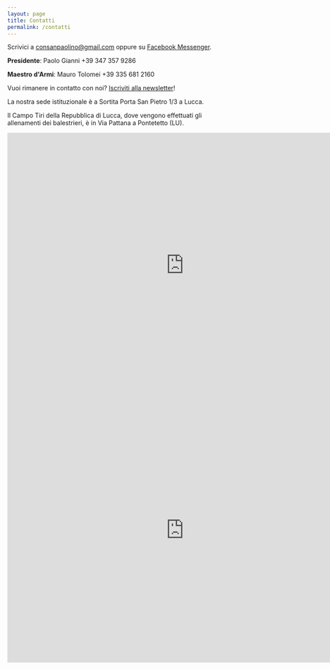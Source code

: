 ```yaml
---
layout: page
title: Contatti
permalink: /contatti
---
```


Scrivici a consanpaolino@gmail.com oppure su [Facebook Messenger](http://m.me/consanpaolino).

**Presidente**: Paolo Gianni  +39 347 357 9286

**Maestro d'Armi**: Mauro Tolomei +39 335 681 2160

Vuoi rimanere in contatto con noi? [Iscriviti alla newsletter](/newsletter/)!

La nostra sede istituzionale è a Sortita Porta San Pietro 1/3 a Lucca.

Il Campo Tiri della Repubblica di Lucca, dove vengono effettuati gli allenamenti dei balestrieri, è in Via Pattana a Pontetetto (LU).

<iframe src="https://www.google.com/maps/embed?pb=!1m14!1m8!1m3!1d179.8636699780067!2d10.5029527!3d43.8388566!3m2!1i1024!2i768!4f13.1!3m3!1m2!1s0x0%3A0x35ef9ae3599267f3!2sContrade+San+Paolino!5e0!3m2!1sit!2sit!4v1523474038822" width="800" height="600" frameborder="0" style="border:0" allowfullscreen></iframe>

<iframe src="https://www.google.com/maps/embed?pb=!1m18!1m12!1m3!1d2878.550566010121!2d10.489833051401243!3d43.823680979013346!2m3!1f0!2f0!3f0!3m2!1i1024!2i768!4f13.1!3m3!1m2!1s0x12d5846710b16863%3A0x6a91578e7bf2b71a!2sCampo+Tiri+della+Repubblica+di+Lucca!5e0!3m2!1sit!2sit!4v1523474284968" width="800" height="600" frameborder="0" style="border:0" allowfullscreen></iframe>